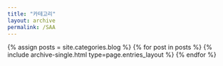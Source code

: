 ```yaml
---
title: "카테고리"
layout: archive
permalink: /SAA
---
```



{% assign posts = site.categories.blog %}
{% for post in posts %} {% include archive-single.html type=page.entries_layout %} {% endfor %}
